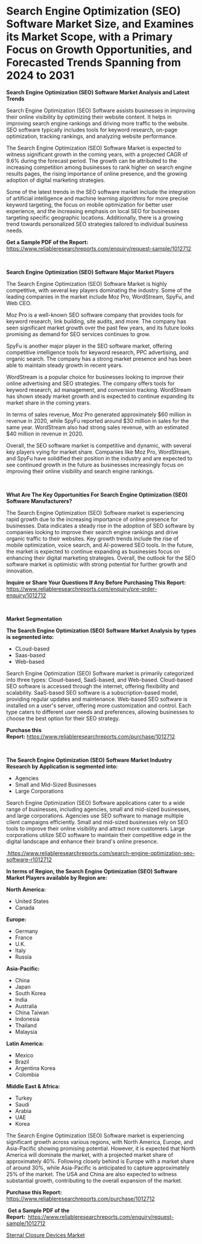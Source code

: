<p><h1>Search Engine Optimization (SEO) Software Market Size, and Examines its Market Scope, with a Primary Focus on Growth Opportunities, and Forecasted Trends Spanning from 2024 to 2031</h1></p><p><strong>Search Engine Optimization (SEO) Software Market Analysis and Latest Trends</strong></p>
<p><p>Search Engine Optimization (SEO) Software assists businesses in improving their online visibility by optimizing their website content. It helps in improving search engine rankings and driving more traffic to the website. SEO software typically includes tools for keyword research, on-page optimization, tracking rankings, and analyzing website performance.</p><p>The Search Engine Optimization (SEO) Software Market is expected to witness significant growth in the coming years, with a projected CAGR of 9.6% during the forecast period. The growth can be attributed to the increasing competition among businesses to rank higher on search engine results pages, the rising importance of online presence, and the growing adoption of digital marketing strategies.</p><p>Some of the latest trends in the SEO software market include the integration of artificial intelligence and machine learning algorithms for more precise keyword targeting, the focus on mobile optimization for better user experience, and the increasing emphasis on local SEO for businesses targeting specific geographic locations. Additionally, there is a growing trend towards personalized SEO strategies tailored to individual business needs.</p></p>
<p><strong>Get a Sample PDF of the Report:&nbsp;</strong> <a href="https://www.reliableresearchreports.com/enquiry/request-sample/1012712">https://www.reliableresearchreports.com/enquiry/request-sample/1012712</a></p>
<p>&nbsp;</p>
<p><strong>Search Engine Optimization (SEO) Software Major Market Players</strong></p>
<p><p>The Search Engine Optimization (SEO) Software Market is highly competitive, with several key players dominating the industry. Some of the leading companies in the market include Moz Pro, WordStream, SpyFu, and Web CEO.</p><p>Moz Pro is a well-known SEO software company that provides tools for keyword research, link building, site audits, and more. The company has seen significant market growth over the past few years, and its future looks promising as demand for SEO services continues to grow.</p><p>SpyFu is another major player in the SEO software market, offering competitive intelligence tools for keyword research, PPC advertising, and organic search. The company has a strong market presence and has been able to maintain steady growth in recent years.</p><p>WordStream is a popular choice for businesses looking to improve their online advertising and SEO strategies. The company offers tools for keyword research, ad management, and conversion tracking. WordStream has shown steady market growth and is expected to continue expanding its market share in the coming years.</p><p>In terms of sales revenue, Moz Pro generated approximately $60 million in revenue in 2020, while SpyFu reported around $30 million in sales for the same year. WordStream also had strong sales revenue, with an estimated $40 million in revenue in 2020.</p><p>Overall, the SEO software market is competitive and dynamic, with several key players vying for market share. Companies like Moz Pro, WordStream, and SpyFu have solidified their position in the industry and are expected to see continued growth in the future as businesses increasingly focus on improving their online visibility and search engine rankings.</p></p>
<p>&nbsp;</p>
<p><strong>What Are The Key Opportunities For Search Engine Optimization (SEO) Software Manufacturers?</strong></p>
<p><p>The Search Engine Optimization (SEO) Software market is experiencing rapid growth due to the increasing importance of online presence for businesses. Data indicates a steady rise in the adoption of SEO software by companies looking to improve their search engine rankings and drive organic traffic to their websites. Key growth trends include the rise of mobile optimization, voice search, and AI-powered SEO tools. In the future, the market is expected to continue expanding as businesses focus on enhancing their digital marketing strategies. Overall, the outlook for the SEO software market is optimistic with strong potential for further growth and innovation.</p></p>
<p><strong>Inquire or Share Your Questions If Any Before Purchasing This Report:</strong> <a href="https://www.reliableresearchreports.com/enquiry/pre-order-enquiry/1012712">https://www.reliableresearchreports.com/enquiry/pre-order-enquiry/1012712</a></p>
<p>&nbsp;</p>
<p><strong>Market Segmentation</strong></p>
<p><strong>The Search Engine Optimization (SEO) Software Market Analysis by types is segmented into:</strong></p>
<p><ul><li>CLoud-based</li><li>Saas-based</li><li>Web-based</li></ul></p>
<p><p>Search Engine Optimization (SEO) Software market is primarily categorized into three types: Cloud-based, SaaS-based, and Web-based. Cloud-based SEO software is accessed through the internet, offering flexibility and scalability. SaaS-based SEO software is a subscription-based model, providing regular updates and maintenance. Web-based SEO software is installed on a user's server, offering more customization and control. Each type caters to different user needs and preferences, allowing businesses to choose the best option for their SEO strategy.</p></p>
<p><strong>Purchase this Report:&nbsp;</strong><a href="https://www.reliableresearchreports.com/purchase/1012712">https://www.reliableresearchreports.com/purchase/1012712</a></p>
<p>&nbsp;</p>
<p><strong>The Search Engine Optimization (SEO) Software Market Industry Research by Application is segmented into:</strong></p>
<p><ul><li>Agencies</li><li>Small and Mid-Sized Businesses</li><li>Large Corporations</li></ul></p>
<p><p>Search Engine Optimization (SEO) Software applications cater to a wide range of businesses, including agencies, small and mid-sized businesses, and large corporations. Agencies use SEO software to manage multiple client campaigns efficiently. Small and mid-sized businesses rely on SEO tools to improve their online visibility and attract more customers. Large corporations utilize SEO software to maintain their competitive edge in the digital landscape and enhance their brand's online presence.</p></p>
<p><a href="https://www.reliableresearchreports.com/search-engine-optimization-seo-software-r1012712">&nbsp;https://www.reliableresearchreports.com/search-engine-optimization-seo-software-r1012712</a></p>
<p><strong>In terms of Region, the Search Engine Optimization (SEO) Software Market Players available by Region are:</strong></p>
<p>
    <p> <strong> North America: </strong>
        <ul>
            <li>United States</li>
            <li>Canada</li>
        </ul>
        </p> 
    <p> <strong> Europe: </strong>
        <ul>
            <li>Germany</li>
            <li>France</li>
            <li>U.K.</li>
            <li>Italy</li>
            <li>Russia</li>
        </ul>
        </p> 
    <p> <strong> Asia-Pacific: </strong>
        <ul>
            <li>China</li>
            <li>Japan</li>
            <li>South Korea</li>
            <li>India</li>
            <li>Australia</li>
            <li>China Taiwan</li>
            <li>Indonesia</li>
            <li>Thailand</li>
            <li>Malaysia</li>
        </ul>
        </p> 
    <p> <strong> Latin America: </strong>
        <ul>
            <li>Mexico</li>
            <li>Brazil</li>
            <li>Argentina Korea</li>
            <li>Colombia</li>
        </ul>
        </p> 
    <p> <strong> Middle East & Africa: </strong>
        <ul>
            <li>Turkey</li>
            <li>Saudi</li>
            <li>Arabia</li>
            <li>UAE</li>
            <li>Korea</li>
        </ul>
    </p>
    </p>
<p><p>The Search Engine Optimization (SEO) Software market is experiencing significant growth across various regions, with North America, Europe, and Asia-Pacific showing promising potential. However, it is expected that North America will dominate the market, with a projected market share of approximately 40%. Following closely behind is Europe with a market share of around 30%, while Asia-Pacific is anticipated to capture approximately 25% of the market. The USA and China are also expected to witness substantial growth, contributing to the overall expansion of the market.</p></p>
<p><strong>Purchase this Report: </strong><a href="https://www.reliableresearchreports.com/purchase/1012712">https://www.reliableresearchreports.com/purchase/1012712</a></p>
<p>&nbsp;<strong>Get a Sample PDF of the Report:&nbsp;&nbsp;</strong><a href="https://www.reliableresearchreports.com/enquiry/request-sample/1012712">https://www.reliableresearchreports.com/enquiry/request-sample/1012712</a></p>
<p><strong></strong></p>
<p><p><a href="https://view.publitas.com/reportprime-1/navigating-the-global-sternal-closure-devices-market-landscape-trends-forecasts-and-impact-analysis-2024-2031-covered-in-126-pages/">Sternal Closure Devices Market</a></p></p>